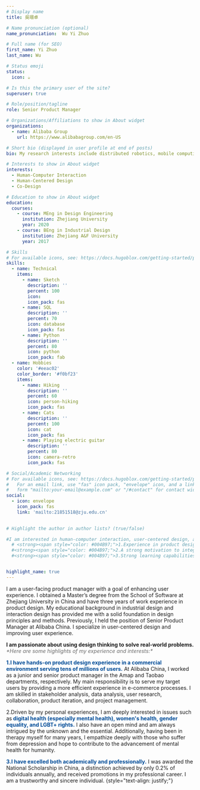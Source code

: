 ```yaml
---
# Display name
title: 吳翊卓

# Name pronunciation (optional)
name_pronunciation:  Wu Yi Zhuo

# Full name (for SEO)
first_name: Yi Zhuo
last_name: Wu

# Status emoji
status:
  icon: ☕️

# Is this the primary user of the site?
superuser: true

# Role/position/tagline
role: Senior Product Manager

# Organizations/Affiliations to show in About widget
organizations:
  - name: Alibaba Group
    url: https://www.alibabagroup.com/en-US

# Short bio (displayed in user profile at end of posts)
bio: My research interests include distributed robotics, mobile computing and programmable matter.

# Interests to show in About widget
interests:
  - Human-Computer Interaction
  - Human-Centered Design
  - Co-Design

# Education to show in About widget
education:
  courses:
    - course: MEng in Design Engineering
      institution: Zhejiang University
      year: 2020
    - course: BEng in Industrial Design
      institution: Zhejiang A&F University
      year: 2017

# Skills
# For available icons, see: https://docs.hugoblox.com/getting-started/page-builder/#icons
skills:
  - name: Technical
    items:
      - name: Sketch
        description: ''
        percent: 100
        icon: 
        icon_pack: fas
      - name: SQL
        description: ''
        percent: 70
        icon: database
        icon_pack: fas
      - name: Python
        description: ''
        percent: 80
        icon: python
        icon_pack: fab
  - name: Hobbies
    color: '#eeac02'
    color_border: '#f0bf23'
    items:
      - name: Hiking
        description: ''
        percent: 60
        icon: person-hiking
        icon_pack: fas
      - name: Cats
        description: ''
        percent: 100
        icon: cat
        icon_pack: fas
      - name: Playing electric guitar
        description: ''
        percent: 80
        icon: camera-retro
        icon_pack: fas

# Social/Academic Networking
# For available icons, see: https://docs.hugoblox.com/getting-started/page-builder/#icons
#   For an email link, use "fas" icon pack, "envelope" icon, and a link in the
#   form "mailto:your-email@example.com" or "/#contact" for contact widget.
social:
  - icon: envelope
    icon_pack: fas
    link: 'mailto:21851518@zju.edu.cn'
    

# Highlight the author in author lists? (true/false)

#I am interested in human-computer interaction, user-centered design, and psychology.<span style="color: #6C6C6C;"> *Here are my personal characteristics:
  # <strong><span style="color: #004B97;">1.Experience in product design for products with hundreds of millions of daily active users (DAU).</span></strong> I have served as a product manager at Amap and Taobao, and have rich practical experience in product design, team collaboration, and data analysis.  
  #<strong><span style="color: #004B97;">2.A strong motivation to integrate technology with the health sector, especially mental health.</span></strong> Having been a patient myself, I underwent two years of psychological counseling. I aim to leverage potential technological means to assist more potential patients.  
  #<strong><span style="color: #004B97;">3.Strong learning capabilities.</span></strong> Through diligent study, I was admitted to Zhejiang University (QS: 44) and received top 1% scholarships and honors during both my undergraduate and graduate studies.


highlight_name: true
---
```

I am a user-facing product manager with a goal of enhancing user experience. I obtained a Master’s degree from the School of Software at Zhejiang University in China and have three years of work experience in product design. My educational background in industrial design and interaction design has provided me with a solid foundation in design principles and methods. Previously, I held the position of Senior Product Manager at Alibaba China. I specialize in user-centered design and improving user experience.

<p style="text-align: justify;"><strong>I am passionate about using design thinking to solve real-world problems.</strong> <span style="color: #6C6C6C;"><em>*Here are some highlights of my experience and interests:*</em></span></p>

<strong><span style="color: #004B97;">1.I have hands-on product design experience in a commercial environment serving tens of millions of users.</span></strong>  At Alibaba China, I worked as a junior and senior product manager in the Amap and Taobao departments, respectively. My main responsibility is to serve my target users by providing a more efficient experience in e-commerce processes.  I am skilled in stakeholder analysis, data analysis, user research, collaboration, product iteration, and project management.

2.Driven by my personal experiences, I am deeply interested in issues such as<strong><span style="color: #004B97;"> digital health (especially mental health), women's health, gender equality, and LGBT+ rights.</span></strong> I also have an open mind and am always intrigued by the unknown and the essential. Additionally, having been in therapy myself for many years, I empathize deeply with those who suffer from depression and hope to contribute to the advancement of mental health for humanity.

<strong><span style="color: #004B97;">3.I have excelled both academically and professionally.</span></strong> I was awarded the National Scholarship in China, a distinction achieved by only 0.2% of individuals annually, and received promotions in my professional career. I am a trustworthy and sincere individual.
{style="text-align: justify;"}



